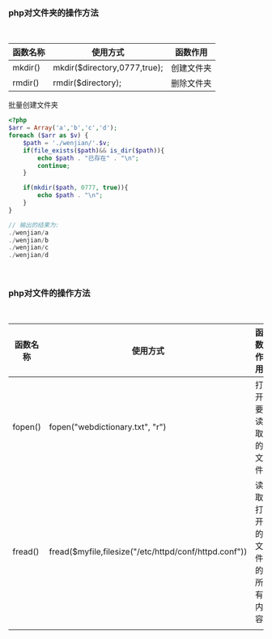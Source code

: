 ### php对文件夹的操作方法

<br/>

| 函数名称   | 使用方式                      | 函数作用  |
|-----------|------------------------------|----------|
| mkdir()   | mkdir($directory,0777,true); | 创建文件夹 |
| rmdir()   | rmdir($directory);           | 删除文件夹 |


批量创建文件夹
```php
<?php
$arr = Array('a','b','c','d');
foreach ($arr as $v) {
    $path = './wenjian/'.$v;
    if(file_exists($path)&& is_dir($path)){
        echo $path . "已存在" . "\n";
        continue;
    }

    if(mkdir($path, 0777, true)){
        echo $path . "\n";
    }
}    

// 输出的结果为:
./wenjian/a
./wenjian/b
./wenjian/c
./wenjian/d
```

<br/>

### php对文件的操作方法

<br/>

| 函数名称   | 使用方式                      | 函数作用  |
|-----------|------------------------------|----------|
| fopen()   | fopen("webdictionary.txt", "r") | 打开要读取的文件 |
| fread()   | fread($myfile,filesize("/etc/httpd/conf/httpd.conf")) | 读取打开的文件的所有内容 |
|    |  |  |

